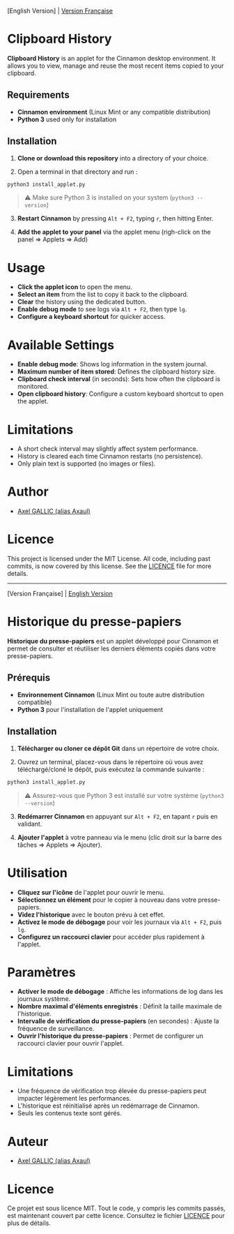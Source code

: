 [English Version] | [Version Française](#historique-du-presse-papiers)

# Clipboard History

**Clipboard History** is an applet for the Cinnamon desktop environment. It allows you to view, manage and reuse the most recent items copied to your clipboard.

## Requirements

- **Cinnamon environment** (Linux Mint or any compatible distribution)
- **Python 3** used only for installation

## Installation

1. **Clone or download this repository** into a directory of your choice.

2. Open a terminal in that directory and run :
```bash
python3 install_applet.py
```
>⚠️ Make sure Python 3 is installed on your system (`python3 --version`)

3. **Restart Cinnamon** by pressing `Alt + F2`, typing `r`, then hitting Enter.

4. **Add the applet to your panel** via the applet menu (righ-click on the panel => Applets => Add)

# Usage
- **Click the applet icon** to open the menu.
- **Select an item** from the list to copy it back to the clipboard.
- **Clear** the history using the dedicated button.
- **Enable debug mode** to see logs via `Alt + F2`, then type `lg`.
- **Configure a keyboard shortcut** for quicker access.

# Available Settings
- **Enable debug mode**: Shows log information in the system journal.
- **Maximum number of item stored**: Defines the clipboard history size.
- **Clipboard check interval** (in seconds): Sets how often the clipboard is monitored.
- **Open clipboard history**: Configure a custom keyboard shortcut to open the applet.

# Limitations
- A short check interval may slightly affect system performance.
- History is cleared each time Cinnamon restarts (no persistence).
- Only plain text is supported (no images or files).

# Author
- [Axel GALLIC (alias Axaul)](https://github.com/GALLIC-A)

# Licence

This project is licensed under the MIT License. All code, including past commits, is now covered by this license. See the [LICENCE](https://github.com/GALLIC-A/HistoriquePressePapiersPourCinnamon/blob/main/LICENCE) file for more details.

---

[Version Française] | [English Version](#clipboard-history)

# Historique du presse-papiers
**Historique du presse-papiers** est un applet développé pour Cinnamon et permet de consulter et réutiliser les derniers éléments copiés dans votre presse-papiers.

## Prérequis
- **Environnement Cinnamon** (Linux Mint ou toute autre distribution compatible)
- **Python 3** pour l'installation de l'applet uniquement

## Installation

1. **Télécharger ou cloner ce dépôt Git** dans un répertoire de votre choix.

2. Ouvrez un terminal, placez-vous dans le répertoire où vous avez téléchargé/cloné le dépôt, puis exécutez la commande suivante :
```bash
python3 install_applet.py
```
>⚠️ Assurez-vous que Python 3 est installé sur votre système (`python3 --version`)

3. **Redémarrer Cinnamon** en appuyant sur `Alt + F2`, en tapant `r` puis en validant.

4. **Ajouter l'applet** à votre panneau via le menu (clic droit sur la barre des tâches => Applets => Ajouter).

# Utilisation
- **Cliquez sur l'icône** de l'applet pour ouvrir le menu.
- **Sélectionnez un élément** pour le copier à nouveau dans votre presse-papiers.
- **Videz l'historique** avec le bouton prévu à cet effet.
- **Activez le mode de débogage** pour voir les journaux via `Alt + F2`, puis `lg`.
- **Configurez un raccourci clavier** pour accéder plus rapidement à l'applet.

# Paramètres
- **Activer le mode de débogage** : Affiche les informations de log dans les journaux système.
- **Nombre maximal d'éléments enregistrés** : Définit la taille maximale de l'historique.
- **Intervalle de vérification du presse-papiers** (en secondes) : Ajuste la fréquence de surveillance.
- **Ouvrir l'historique du presse-papiers** : Permet de configurer un raccourci clavier pour ouvrir l'applet.

# Limitations
- Une fréquence de vérification trop élevée du presse-papiers peut impacter légèrement les performances.
- L'historique est réinitialisé après un redémarrage de Cinnamon.
- Seuls les contenus texte sont gérés.

# Auteur
- [Axel GALLIC (alias Axaul)](https://github.com/GALLIC-A)

# Licence

Ce projet est sous licence MIT. Tout le code, y compris les commits passés, est maintenant couvert par cette licence. Consultez le fichier [LICENCE](https://github.com/GALLIC-A/HistoriquePressePapiersPourCinnamon/blob/main/LICENCE) pour plus de détails.
